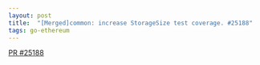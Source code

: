 ```yaml
---
layout: post
title:  "[Merged]common: increase StorageSize test coverage. #25188"
tags: go-ethereum
---
```


[PR #25188](https://github.com/ethereum/go-ethereum/pull/25188)
